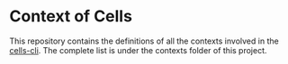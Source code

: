 # Context of Cells

This repository contains the definitions of all the contexts involved in the [cells-cli][1]. The
complete list is under the contexts folder of this project.

[1]: https://globaldevtools.bbva.com/bitbucket/projects/CTOOL/repos/cells-cli